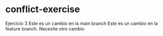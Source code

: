 # conflict-exercise
Ejercicio 3 
Este es un cambio en la main branch
Este es un cambio en la feature branch. 
Necesite otro cambio
